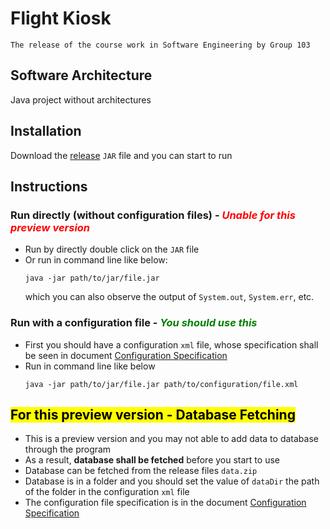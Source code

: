 # Flight Kiosk

~~~~
The release of the course work in Software Engineering by Group 103
~~~~

## Software Architecture
Java project without architectures

## Installation
Download the [release](https://gitee.com/electronick_pro/software-engineering2022-103/attach_files/1016969/download/software-engineering2022-103.jar) `JAR` file and you can start to run

## Instructions

### Run directly (without configuration files) - *<span style="color:red">Unable for this preview version</span>*
- Run by directly double click on the `JAR` file
- Or run in command line like below:
  ```shell
  java -jar path/to/jar/file.jar
  ```
  which you can also observe the output of `System.out`,  `System.err`, etc.
### Run with a configuration file - *<span style="color:green">You should use this<span>*
- First you should have a configuration `xml` file, whose specification shall be seen in document [Configuration Specification](Configuration%20Specification.md)
- Run in command line like below
  ```shell
  java -jar path/to/jar/file.jar path/to/configuration/file.xml
  ```

## <span style="background-color:yellow;color:black">For this preview version - Database Fetching</span>
- This is a preview version and you may not able to add data to database through the program
- As a result, **database shall be fetched** before you start to use
- Database can be fetched from the release files `data.zip`
- Database is in a folder and you should set the value of `dataDir` the path of the folder in the configuration `xml` file
- The configuration file specification is in the document [Configuration Specification](Configuration%20Specification.md)
